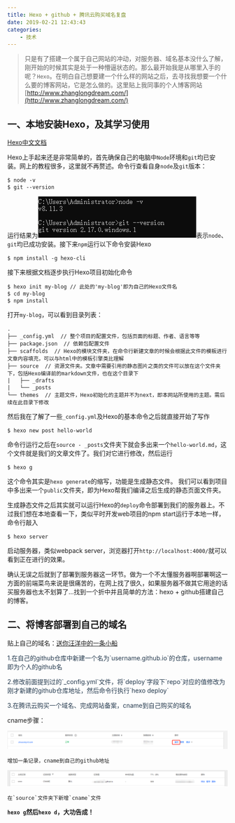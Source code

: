 ```yaml
---
title: Hexo + github + 腾讯云购买域名复盘
date: 2019-02-21 12:43:43
categories: 
    - 技术
---
```


> 只是有了搭建一个属于自己网站的冲动，对服务器、域名基本没什么了解，刚开始的时候其实是处于一种懵逼状态的。那么最开始我是从哪里入手的呢？`Hexo`。在明白自己想要建一个什么样的网站之后，去寻找我想要一个什么要的博客网站，它是怎么做的。这里贴上我同事的个人博客网站[http://www.zhanglongdream.com/](http://www.zhanglongdream.com/)


## 一、本地安装Hexo，及其学习使用

[Hexo中文文档](https://hexo.io/zh-cn/docs/)

  Hexo上手起来还是非常简单的，首先确保自己的电脑中`Node`环境和`git`均已安装。网上的教程很多，这里就不再赘述。命令行查看自身`node`及`git`版本：

    $ node -v
    $ git --version
  
  运行结果为![](../static/imgs/node_version.png)表示`node`、`git`均已成功安装。接下来`npm`运行以下命令安装Hexo

    $ npm install -g hexo-cli
  
  接下来根据文档逐步执行Hexo项目初始化命令

    $ hexo init my-blog // 此处的'my-blog'即为自己的Hexo文件名
    $ cd my-blog
    $ npm install

  打开`my-blog`，可以看到目录列表：

    .
    ├── _config.yml  // 整个项目的配置文件，包括页面的标题、作者、语言等等
    ├── package.json  // 依赖包配置文件
    ├── scaffolds  // Hexo的模块文件夹，在命令行新建文章的时候会根据此文件的模板进行文章内容填充，可以与html中的模板引擎类比理解
    ├── source  // 资源文件夹。文章中需要引用的静态图片之类的文件可以放在这个文件夹下，包括Hexo编译前的markdown文件，也在这个目录下
    |   ├── _drafts
    |   └── _posts
    └── themes  // 主题文件，Hexo初始化的主题并不为next，即本网站所使用的主题。需后续在此目录下修改

  然后我在了解了一些`_config.yml`及Hexo的基本命令之后就直接开始了写作

    $ hexo new post hello-world

  命令行运行之后在`source - _posts`文件夹下就会多出来一个`hello-world.md`，这个文件就是我们的文章文件了。我们对它进行修改，然后运行

    $ hexo g

  这个命令其实是`hexo generate`的缩写，功能是生成静态文件。
  我们可以看到项目中多出来一个`public`文件夹，即为Hexo帮我们编译之后生成的静态页面文件夹。

  生成静态文件之后其实就可以运行Hexo的`deploy`命令部署到我们的服务器上。不过我们想在本地查看一下，类似平时开发web项目的npm start运行于本地一样，命令行敲入

    $ hexo server
  
  启动服务器，类似webpack server，浏览器打开`http://localhost:4000/`就可以看到正在进行的效果。

  确认无误之后就到了部署到服务器这一环节。做为一个不太懂服务器啊部署啊这一方面的前端菜鸟来说是很痛苦的，在网上找了很久，如果服务器不做其它用途的话买服务器也太不划算了...找到一个折中并且简单的方法：hexo + github搭建自己的博客。

  ## 二、将博客部署到自己的域名
  贴上自己的域名：[送你汪洋中的一条小船](www.zhousong-ld.com)


  <p style='color: #253A4E;'>1.在自己的github仓库中新建一个名为`username.github.io`的仓库，username即为个人的github名</p><p style='color: #253A4E;'>2.修改前面提到过的`_config.yml`文件，将`deploy`字段下`repo`对应的值修改为刚才新建的github仓库地址，然后命令行执行`hexo deploy`</p><p style='color: #253A4E;'>3.在腾讯云购买一个域名、完成网站备案，cname到自己购买的域名</p>

  cname步骤：

  ![](../static/imgs/tengxunyun.png)

    增加一条记录，cname到自己的github地址

  ![](../static/imgs/cname.png)

    在`source`文件夹下新增`cname`文件

<b>`hexo g`然后`hexo d`，大功告成！</b>